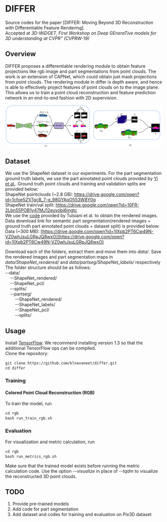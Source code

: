 # DIFFER
Source codes for the paper [DIFFER: Moving Beyond 3D Reconstruction with Differentiable Feature Rendering].</br>
Accepted at *3D-WiDGET, First Workshop on Deep GEneraTive models for 3D understanding at CVPR" (CVPRW-19)*

## Overview
DIFFER proposes a differentiable rendering module to obtain feature projections like rgb image and part segmentations from point clouds. The work is an extension of CAPNet, which could obtain just mask projections from point clouds. The rendering module in differ is depth aware, and hence is able to effectively project features of point clouds on to the image plane. This allows us to train a point cloud reconstruction and feature prediction network in an end-to-end fashion with 2D supervision. <br>

![](approach_overview.png)

## Dataset
We use the ShapeNet dataset in our experiments. For the part segmentation ground truth labels, we use the part annotated point clouds provided by <a href="https://cs.stanford.edu/~ericyi/project_page/part_annotation/" target="_blank" >Yi et al.</a>. Ground truth point clouds and training and validation splits are provided below: <br>
ShapeNet pointclouds (~2.8 GB): https://drive.google.com/open?id=1cfoe521iTgcB_7-g_98GYAqO553W8Y0g <br>
ShapeNet train/val split: https://drive.google.com/open?id=10FR-2Lbn55POB1y47MJ12euvobi6mgtc <br>
We use the <a href="https://github.com/shubhtuls/drc/blob/master/docs/snet.md#rendering" target="_blank" >code</a> provided by Tulsiani et al. to obtain the rendered images.   
Data download link for semantic part segmentation(rendered images + ground truth part annotated point clouds + dataset split) is provided below:<br>
Data (~300 MB): [https://drive.google.com/open?id=1IXpb2PT6Cw49N-VZ0whJsuLGRpJQ8wxO](https://drive.google.com/open?id=1IXpb2PT6Cw49N-VZ0whJsuLGRpJQ8wxO)

Download each of the folders, extract them and move them into *data/*. Save the rendered images and part segmentation maps in *data/ShapeNet_rendered/* and *data/partseg/ShapeNet_labels/* respectively <br> 
The folder structure should be as follows:<br>
--data/<br>
&nbsp; &nbsp; --ShapeNet_rendered/<br>
&nbsp; &nbsp; --ShapeNet_pcl/<br>
&nbsp; &nbsp; --splits/<br>
&nbsp; &nbsp; --partseg/<br>
&nbsp; &nbsp; &nbsp; &nbsp; --ShapeNet_rendered/<br>
&nbsp; &nbsp; &nbsp; &nbsp; --ShapeNet_labels/<br>
&nbsp; &nbsp; &nbsp; &nbsp; --ShapeNet_pcl/<br>
&nbsp; &nbsp; &nbsp; &nbsp; --splits/<br>

## Usage

Install [TensorFlow](https://www.tensorflow.org/install/). We recommend installing version 1.3 so that the additional TensorFlow ops can be compiled. <br>
Clone the repository:
```shell
git clone https://github.com/klnavaneet/differ.git
cd differ
```
### Training

#### Colored Point Cloud Reconstruction (RGB)
To train the model, run
```shell
cd rgb
bash run_train_rgb.sh
```
### Evaluation
For visualization and metric calculation, run
```shell
cd rgb
bash run_metrics_rgb.sh
```
Make sure that the trained model exists before running the metric calculation code. Use the option *--visualize* in place of *--tqdm* to visualize the reconstructed 3D point clouds.

## TODO
1. Provide pre-trained models
2. Add code for part segmentation
3. Add dataset and codes for training and evaluation on Pix3D dataset
